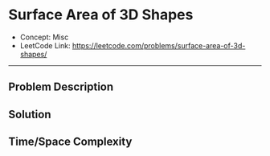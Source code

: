 # Surface Area of 3D Shapes

- Concept: Misc
- LeetCode Link: https://leetcode.com/problems/surface-area-of-3d-shapes/

---

## Problem Description

## Solution

## Time/Space Complexity

